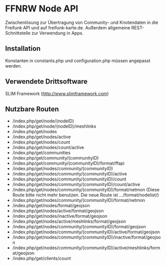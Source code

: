 # FFNRW Node API

Zwischenlösung zur Übertragung von Community- und Knotendaten in die Freifunk API und auf freifunk-karte.de. Außerdem allgemeine REST-Schnittstelle zur Verwendung in Apps.

## Installation

Konstanten in constants.php und configuration.php müssen angepasst werden.

## Verwendete Drittsoftware

SLIM Framework (http://www.slimframework.com)

## Nutzbare Routen

* /index.php/get/node/(nodeID)
* /index.php/get/node/(nodeID)/meshlinks
* /index.php/get/nodes
* /index.php/get/nodes/active
* /index.php/get/nodes/count
* /index.php/get/nodes/count/active
* /index.php/get/communities
* /index.php/get/community/(communityID)
* /index.php/get/community/(communityID)/format/ffapi
* /index.php/get/nodes/community/(communityID)
* /index.php/get/nodes/community/(communityID)/active
* /index.php/get/nodes/community/(communityID)/count
* /index.php/get/nodes/community/(communityID)/count/active
* /index.php/get/nodes/community/(communityID)/format/netmon (Diese Route bitte nicht mehr benutzen. Die neue Route ist .../format/nodelist/)
* /index.php/get/nodes/community/(communityID)/format/netmon
* /index.php/get/nodes/format/geojson
* /index.php/get/nodes/active/format/geojson
* /index.php/get/nodes/inactive/format/geojson
* /index.php/get/nodes/active/meshlinks/format/geojson
* /index.php/get/nodes/community/(communityID)/format/geojson
* /index.php/get/nodes/community/(communityID)/active/format/geojson
* /index.php/get/nodes/community/(communityID)/inactive/format/geojson
* /index.php/get/nodes/community/(communityID)/active/meshlinks/format/geojson
* /index.php/get/clients/count